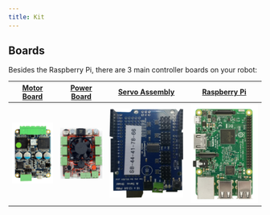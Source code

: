```yaml
---
title: Kit
---
```


## Boards

Besides the Raspberry Pi, there are 3 main controller boards on your robot:

| [Motor Board](./motor-board.md) | [Power Board](./power-board.md) | [Servo Assembly](./servo-assembly/index.md) | [Raspberry Pi](./pi.md) |
|---|---|---|---|
| ![Motor Board](../assets/img/kit/mcv4b.png) | ![Power Board](../assets/img/kit/pbv4.png) | ![Servo Assembly](../assets//img/kit/servo-assembly.png) | ![Pi](../assets/img/kit/pi.jpg) |
